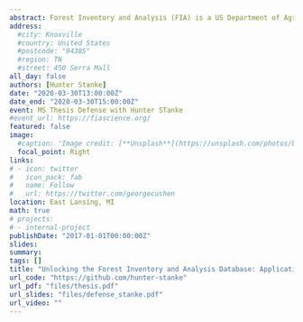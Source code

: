 ```yaml
---
abstract: Forest Inventory and Analysis (FIA) is a US Department of Agriculture Forest Service program that aims to monitor changes in forests across the US. FIA hosts one of the largest ecological datasets in the world, though its complexity limits access for many potential users. \texttt{rFIA} is an R package designed to simplify the estimation of forest attributes using data collected by the FIA Program. Specifically, \texttt{rFIA} improves access to the spatio-temporal estimation capacity of the FIA Database via space-time indexed summaries of forest variables within user-defined population boundaries. The package implements multiple design-based estimators, and has been validated against official estimates and sampling errors produced by the FIA Program. The package has been made open-source is freely available for download from the Comprehensive R Archive Network. In recent decades, forests of the western US have experienced unprecedented change in climate and forest disturbance regimes, and widespread shifts in forest composition, structure, and function are expected in response. However, large-scale, comprehensive assessments of tree population performance have yet to be conducted in the region. We develop an index of forest population performance based on repeated censuses of field plots, and apply this index to assess the status of the most abundant tree species in the western US. Our study provides empirical evidence to suggest tree species in the western US are exhibiting strong divergence in population performance, with over half (70\%) of species experiencing range-wide population decline. We found spatial variation in population performance across the ranges of all species, indicating range shifts are already underway. Our results further indicate that species decline can seldom be attributed to a single forest disturbance agent, highlighting the importance of considering multiple risks factors in broad-scale forest management. 
address:
  #city: Knoxville
  #country: United States
  #postcode: "94305"
  #region: TN
  #street: 450 Serra Mall
all_day: false
authors: [Hunter Stanke]
date: "2020-03-30T13:00:00Z"
date_end: "2020-03-30T15:00:00Z"
event: MS Thesis Defense with Hunter STanke
#event_url: https://fiascience.org/
featured: false
image:
  #caption: 'Image credit: [**Unsplash**](https://unsplash.com/photos/bzdhc5b3Bxs)'
  focal_point: Right
links:
# - icon: twitter
#   icon_pack: fab
#   name: Follow
#   url: https://twitter.com/georgecushen
location: East Lansing, MI
math: true
# projects:
# - internal-project
publishDate: "2017-01-01T00:00:00Z"
slides: 
summary:
tags: []
title: "Unlocking the Forest Inventory and Analysis Database: Applications to Nation-Wide Forest Health Monitoring"
url_code: "https://github.com/hunter-stanke"
url_pdf: "files/thesis.pdf"
url_slides: "files/defense_stanke.pdf"
url_video: ""
---
```

